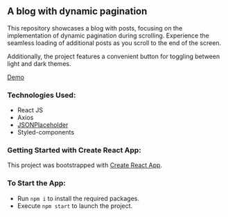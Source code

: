 ## A blog with dynamic pagination

This repository showcases a blog with posts, focusing on the implementation of dynamic pagination during scrolling. Experience the seamless loading of additional posts as you scroll to the end of the screen.

Additionally, the project features a convenient button for toggling between light and dark themes.

[Demo](https://zhannapopenko.github.io/webpage-with-dynamic-pagination/)

### Technologies Used:

- React JS
- Axios
- [JSONPlaceholder](https://jsonplaceholder.typicode.com/)
- Styled-components

### Getting Started with Create React App:

This project was bootstrapped with [Create React App](https://github.com/facebook/create-react-app).
### To Start the App:

- Run `npm i` to install the required packages.
- Execute `npm start` to launch the project.
